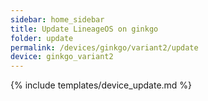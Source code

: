 ```yaml
---
sidebar: home_sidebar
title: Update LineageOS on ginkgo
folder: update
permalink: /devices/ginkgo/variant2/update
device: ginkgo_variant2
---
```

{% include templates/device_update.md %}
